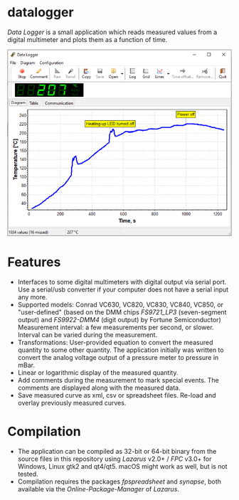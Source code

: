 # datalogger

_Data Logger_ is a small application which reads measured values from a digital multimeter and plots them as a function of time.

![Screenshot](screenshots/datalogger-main.png)

# Features
* Interfaces to some digital multimeters with digital output via serial port. Use a serial/usb converter if your computer does not have a serial input any more. 
* Supported models: Conrad VC630, VC820, VC830, VC840, VC850, or "user-defined" (based on the DMM chips _FS9721_LP3_ (seven-segment output) and _FS9922-DMM4_ (digit output) by Fortune Semiconductor)
 Measurement interval: a few measurements per second, or slower. Interval can be varied during the measurement.
* Transformations: User-provided equation to convert the measured quantity to some other quantity. The application initially was written to convert the analog voltage output of a pressure meter to pressure in mBar.
* Linear or logarithmic display of the measured quantity.
* Add comments during the measurement to mark special events. The comments are displayed along with the measured data.
* Save measured curve as xml, csv or spreadsheet files. Re-load and overlay previously measured curves.

# Compilation
* The application can be compiled as 32-bit or 64-bit binary from the source files in this repository using _Lazarus_ v2.0+ / _FPC_ v3.0+ for Windows, Linux gtk2 and qt4/qt5. macOS might work as well, but is not tested.
* Compilation requires the packages _fpspreadsheet_ and _synapse_, both available via the _Online-Package-Manager_ of _Lazarus_.
